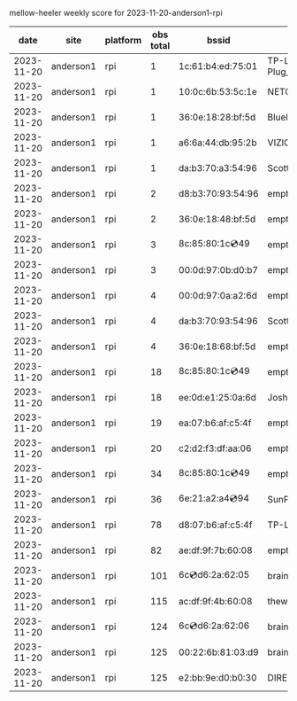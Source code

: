 mellow-heeler weekly score for 2023-11-20-anderson1-rpi

|date|site|platform|obs total|bssid|ssid|
|--|--|--|--|--|--|
|2023-11-20|anderson1|rpi|1|1c:61:b4:ed:75:01|TP-LINK_Smart Plug_7501|
|2023-11-20|anderson1|rpi|1|10:0c:6b:53:5c:1e|NETGEAR55|
|2023-11-20|anderson1|rpi|1|36:0e:18:28:bf:5d|Bluelotus|
|2023-11-20|anderson1|rpi|1|a6:6a:44:db:95:2b|VIZIOCastAudio8571|
|2023-11-20|anderson1|rpi|1|da:b3:70:a3:54:96|Scott IoT Wifi|
|2023-11-20|anderson1|rpi|2|d8:b3:70:93:54:96|empty_ssid|
|2023-11-20|anderson1|rpi|2|36:0e:18:48:bf:5d|empty_ssid|
|2023-11-20|anderson1|rpi|3|8c:85:80:1c:cd:49|empty_ssid|
|2023-11-20|anderson1|rpi|3|00:0d:97:0b:d0:b7|empty_ssid|
|2023-11-20|anderson1|rpi|4|00:0d:97:0a:a2:6d|empty_ssid|
|2023-11-20|anderson1|rpi|4|da:b3:70:93:54:96|Scott WiFi|
|2023-11-20|anderson1|rpi|4|36:0e:18:68:bf:5d|empty_ssid|
|2023-11-20|anderson1|rpi|18|8c:85:80:1c:cd:49|empty_ssid|
|2023-11-20|anderson1|rpi|18|ee:0d:e1:25:0a:6d|JoshLily|
|2023-11-20|anderson1|rpi|19|ea:07:b6:af:c5:4f|empty_ssid|
|2023-11-20|anderson1|rpi|20|c2:d2:f3:df:aa:06|empty_ssid|
|2023-11-20|anderson1|rpi|34|8c:85:80:1c:cd:49|empty_ssid|
|2023-11-20|anderson1|rpi|36|6e:21:a2:a4:cd:94|SunPower21450|
|2023-11-20|anderson1|rpi|78|d8:07:b6:af:c5:4f|TP-Link_C54F|
|2023-11-20|anderson1|rpi|82|ae:df:9f:7b:60:08|empty_ssid|
|2023-11-20|anderson1|rpi|101|6c:cd:d6:2a:62:05|braingang2_5GEXT|
|2023-11-20|anderson1|rpi|115|ac:df:9f:4b:60:08|theweef|
|2023-11-20|anderson1|rpi|124|6c:cd:d6:2a:62:06|braingang2_2GEXT|
|2023-11-20|anderson1|rpi|125|00:22:6b:81:03:d9|braingang2|
|2023-11-20|anderson1|rpi|125|e2:bb:9e:d0:b0:30|DIRECT-9ED03030|
